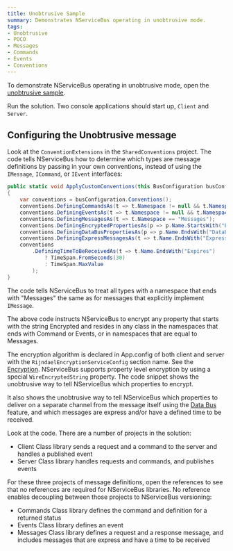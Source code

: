 ```yaml
---
title: Unobtrusive Sample
summary: Demonstrates NServiceBus operating in unobtrusive mode.
tags:
- Unobtrusive
- POCO
- Messages
- Commands
- Events
- Conventions
---
```


To demonstrate NServiceBus operating in unobtrusive mode, open the [unobtrusive sample](https://github.com/Particular/NServiceBus.Msmq.Samples/tree/master/Unobtrusive).

Run the solution. Two console applications should start up, `Client` and `Server`.

## Configuring the Unobtrusive message

Look at the `ConventionExtensions` in the `SharedConventions` project. The code tells NServiceBus how to determine which types are message definitions by passing in your own conventions, instead of using the `IMessage`, `ICommand`, or `IEvent` interfaces:

```C#
public static void ApplyCustomConventions(this BusConfiguration busConfiguration)
{
    var conventions = busConfiguration.Conventions();
    conventions.DefiningCommandsAs(t => t.Namespace != null && t.Namespace.EndsWith("Commands"));
    conventions.DefiningEventsAs(t => t.Namespace != null && t.Namespace.EndsWith("Events"));
    conventions.DefiningMessagesAs(t => t.Namespace == "Messages");
    conventions.DefiningEncryptedPropertiesAs(p => p.Name.StartsWith("Encrypted"));
    conventions.DefiningDataBusPropertiesAs(p => p.Name.EndsWith("DataBus"));
    conventions.DefiningExpressMessagesAs(t => t.Name.EndsWith("Express"));
    conventions
        .DefiningTimeToBeReceivedAs(t => t.Name.EndsWith("Expires")
            ? TimeSpan.FromSeconds(30)
            : TimeSpan.MaxValue
        );
}
```

The code tells NServiceBus to treat all types with a namespace that ends with "Messages" the same as for messages that explicitly implement `IMessage`.

The above code instructs NServiceBus to encrypt any property that starts with the string Encrypted and resides in any class in the namespaces that ends with Command or Events, or in namespaces that are equal to Messages.

The encryption algorithm is declared in App.config of both client and server with the  `RijndaelEncryptionServiceConfig` section name. See the [Encryption](encryption.md). NServiceBus supports property level encryption by using a special `WireEncryptedString` property. The code snippet shows the unobtrusive way to tell NServiceBus which properties to encrypt.
 
It also shows the unobtrusive way to tell NServiceBus which properties to deliver on a separate channel from the message itself using the [Data Bus](attachments-databus-sample.md) feature, and which messages are express and/or have a defined time to be received.

Look at the code. There are a number of projects in the solution:

-   Client Class library sends a request and a command to the server and handles a published event
-   Server Class library handles requests and commands, and publishes events

For these three projects of message definitions, open the references to see that no references are required for NServiceBus libraries. No reference enables decoupling between those projects to NServiceBus versioning:

-   Commands Class library defines the command and definition for a returned status
-   Events Class library defines an event
-   Messages Class library defines a request and a response message, and includes messages that are express and have a time to be received

